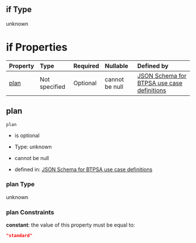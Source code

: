 ## if Type

unknown

# if Properties

| Property      | Type          | Required | Nullable       | Defined by                                                                                                                                                                                                                                  |
| :------------ | :------------ | :------- | :------------- | :------------------------------------------------------------------------------------------------------------------------------------------------------------------------------------------------------------------------------------------ |
| [plan](#plan) | Not specified | Optional | cannot be null | [JSON Schema for BTPSA use case definitions](btpsa-usecase-properties-services-items-allof-1-then-allof-93-then-allof-0-if-properties-plan.md "undefined#/properties/services/items/allOf/1/then/allOf/93/then/allOf/0/if/properties/plan") |

## plan



`plan`

*   is optional

*   Type: unknown

*   cannot be null

*   defined in: [JSON Schema for BTPSA use case definitions](btpsa-usecase-properties-services-items-allof-1-then-allof-93-then-allof-0-if-properties-plan.md "undefined#/properties/services/items/allOf/1/then/allOf/93/then/allOf/0/if/properties/plan")

### plan Type

unknown

### plan Constraints

**constant**: the value of this property must be equal to:

```json
"standard"
```
